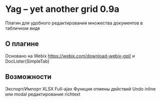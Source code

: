 # Yag – yet another grid 0.9a
Плагин для удобного редактирования множества документов в табличном виде

## О плагине
Основано на Webix https://webix.com/download-webix-gpl/ и DocLister(SimpleTab)

## Возможности
Экспорт/Импорт XLSX
Full-ajax
Функция отмены действий Undo
inline или modal редактирование richtext
